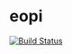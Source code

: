 # eopi

[![Build Status](https://travis-ci.com/frrad/eopi.svg?branch=master)](https://travis-ci.com/frrad/eopi)
